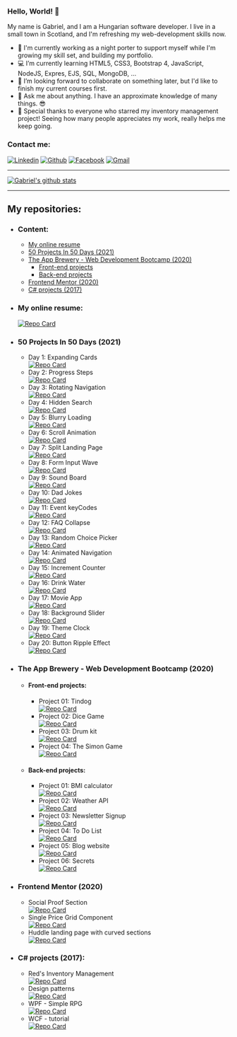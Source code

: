 ### Hello, World! 👋

My name is Gabriel, and I am a Hungarian software developer. I live in a small town in Scotland, and I'm refreshing my web-development skills now.

- 💂 I'm currently working as a night porter to support myself while I'm growing my skill set, and building my portfolio.
- 💻 I’m currently learning HTML5, CSS3, Bootstrap 4, JavaScript, NodeJS, Expres, EJS, SQL, MongoDB, ...
- 👯 I’m looking forward to collaborate on something later, but I'd like to finish my current courses first.
- 💬 Ask me about anything. I have an approximate knowledge of many things. 😎
- 💖 Special thanks to everyone who starred my inventory management project! Seeing how many people appreciates my work, really helps me keep going. 

### Contact me:

[![Linkedin](https://img.shields.io/badge/LinkedIn-0077B5?style=for-the-badge&logo=linkedin&logoColor=white)](https://www.linkedin.com/in/arpad-gabor-bondor/)
[![Github](https://img.shields.io/badge/GitHub-100000?style=for-the-badge&logo=github&logoColor=white)](https://github.com/ArpadGBondor)
[![Facebook](https://img.shields.io/badge/Facebook-1877F2?style=for-the-badge&logo=facebook&logoColor=white)](https://www.facebook.com/arpad.g.bondor/)
[![Gmail](https://img.shields.io/badge/Gmail-D14836?style=for-the-badge&logo=gmail&logoColor=white)](mailto:arpad.g.bondor@gmail.com)

-----

[![Gabriel's github stats](https://github-readme-stats.arpadgbondor.vercel.app/api?username=ArpadGBondor&theme=radical&show_icons=true&custom_title=Gabriel%27s%20Github%20Stats)](https://github.com/anuraghazra/github-readme-stats)

-----

## My repositories:
- ### Content:
  - [My online resume](#my-online-resume)  
  - [50 Projects In 50 Days (2021)](#50-projects-in-50-days-2021)
  - [The App Brewery - Web Development Bootcamp (2020)](#the-app-brewery---web-development-bootcamp-2020)
    - [Front-end projects](#front-end-projects)
    - [Back-end projects](#back-end-projects)
  - [Frontend Mentor (2020)](#frontend-mentor-2020)
  - [C# projects (2017)](#c-projects-2017)
- ### My online resume:  
    [![Repo Card](https://github-readme-stats.arpadgbondor.vercel.app/api/pin/?username=ArpadGBondor&repo=CV&theme=radical)](https://github.com/ArpadGBondor/CV)
- ### 50 Projects In 50 Days (2021)
  - Day 1: Expanding Cards  
    [![Repo Card](https://github-readme-stats.arpadgbondor.vercel.app/api/pin/?username=ArpadGBondor&repo=50_Projects_In_50_Days-01_Expanding_Cards&theme=radical)](https://github.com/ArpadGBondor/50_Projects_In_50_Days-01_Expanding_Cards)
  - Day 2: Progress Steps  
    [![Repo Card](https://github-readme-stats.arpadgbondor.vercel.app/api/pin/?username=ArpadGBondor&repo=50_Projects_In_50_Days-02_Progress_Steps&theme=radical)](https://github.com/ArpadGBondor/50_Projects_In_50_Days-02_Progress_Steps)
  - Day 3: Rotating Navigation  
    [![Repo Card](https://github-readme-stats.arpadgbondor.vercel.app/api/pin/?username=ArpadGBondor&repo=50_Projects_In_50_Days-03_Rotating_Navigation&theme=radical)](https://github.com/ArpadGBondor/50_Projects_In_50_Days-03_Rotating_Navigation)
  - Day 4: Hidden Search  
    [![Repo Card](https://github-readme-stats.arpadgbondor.vercel.app/api/pin/?username=ArpadGBondor&repo=50_Projects_In_50_Days-04_Hidden_Search&theme=radical)](https://github.com/ArpadGBondor/50_Projects_In_50_Days-04_Hidden_Search)    
  - Day 5: Blurry Loading  
    [![Repo Card](https://github-readme-stats.arpadgbondor.vercel.app/api/pin/?username=ArpadGBondor&repo=50_Projects_In_50_Days-05_Blurry_Loading&theme=radical)](https://github.com/ArpadGBondor/50_Projects_In_50_Days-05_Blurry_Loading)    
  - Day 6: Scroll Animation  
    [![Repo Card](https://github-readme-stats.arpadgbondor.vercel.app/api/pin/?username=ArpadGBondor&repo=50_Projects_In_50_Days-06_Scroll_Animation&theme=radical)](https://github.com/ArpadGBondor/50_Projects_In_50_Days-06_Scroll_Animation)    
  - Day 7: Split Landing Page  
    [![Repo Card](https://github-readme-stats.arpadgbondor.vercel.app/api/pin/?username=ArpadGBondor&repo=50_Projects_In_50_Days-07_Split_Landing_Page&theme=radical)](https://github.com/ArpadGBondor/50_Projects_In_50_Days-07_Split_Landing_Page)  
  - Day 8: Form Input Wave  
    [![Repo Card](https://github-readme-stats.arpadgbondor.vercel.app/api/pin/?username=ArpadGBondor&repo=50_Projects_In_50_Days-08_Form_Input_Wave&theme=radical)](https://github.com/ArpadGBondor/50_Projects_In_50_Days-08_Form_Input_Wave)  
  - Day 9: Sound Board  
    [![Repo Card](https://github-readme-stats.arpadgbondor.vercel.app/api/pin/?username=ArpadGBondor&repo=50_Projects_In_50_Days-09_Sound_Board&theme=radical)](https://github.com/ArpadGBondor/50_Projects_In_50_Days-09_Sound_Board)  
  - Day 10: Dad Jokes  
    [![Repo Card](https://github-readme-stats.arpadgbondor.vercel.app/api/pin/?username=ArpadGBondor&repo=50_Projects_In_50_Days-10_Dad_Jokes&theme=radical)](https://github.com/ArpadGBondor/50_Projects_In_50_Days-10_Dad_Jokes)  
  - Day 11: Event keyCodes  
    [![Repo Card](https://github-readme-stats.arpadgbondor.vercel.app/api/pin/?username=ArpadGBondor&repo=50_Projects_In_50_Days-11_Event_keyCodes&theme=radical)](https://github.com/ArpadGBondor/50_Projects_In_50_Days-11_Event_keyCodes)  
  - Day 12: FAQ Collapse  
    [![Repo Card](https://github-readme-stats.arpadgbondor.vercel.app/api/pin/?username=ArpadGBondor&repo=50_Projects_In_50_Days-12_FAQ_Collapse&theme=radical)](https://github.com/ArpadGBondor/50_Projects_In_50_Days-12_FAQ_Collapse)  
  - Day 13: Random Choice Picker  
    [![Repo Card](https://github-readme-stats.arpadgbondor.vercel.app/api/pin/?username=ArpadGBondor&repo=50_Projects_In_50_Days-13_Random_Choice_Picker&theme=radical)](https://github.com/ArpadGBondor/50_Projects_In_50_Days-13_Random_Choice_Picker)  
  - Day 14: Animated Navigation  
    [![Repo Card](https://github-readme-stats.arpadgbondor.vercel.app/api/pin/?username=ArpadGBondor&repo=50_Projects_In_50_Days-14_Animated_Navigation&theme=radical)](https://github.com/ArpadGBondor/50_Projects_In_50_Days-14_Animated_Navigation)  
  - Day 15: Increment Counter  
    [![Repo Card](https://github-readme-stats.arpadgbondor.vercel.app/api/pin/?username=ArpadGBondor&repo=50_Projects_In_50_Days-15_Increment_Counter&theme=radical)](https://github.com/ArpadGBondor/50_Projects_In_50_Days-15_Increment_Counter)  
  - Day 16: Drink Water  
    [![Repo Card](https://github-readme-stats.arpadgbondor.vercel.app/api/pin/?username=ArpadGBondor&repo=50_Projects_In_50_Days-16_Drink_Water&theme=radical)](https://github.com/ArpadGBondor/50_Projects_In_50_Days-16_Drink_Water)  
  - Day 17: Movie App  
    [![Repo Card](https://github-readme-stats.arpadgbondor.vercel.app/api/pin/?username=ArpadGBondor&repo=50_Projects_In_50_Days-17_Movie_App&theme=radical)](https://github.com/ArpadGBondor/50_Projects_In_50_Days-17_Movie_App)  
  - Day 18: Background Slider  
    [![Repo Card](https://github-readme-stats.arpadgbondor.vercel.app/api/pin/?username=ArpadGBondor&repo=50_Projects_In_50_Days-18_Background_Slider&theme=radical)](https://github.com/ArpadGBondor/50_Projects_In_50_Days-18_Background_Slider)  
  - Day 19: Theme Clock  
    [![Repo Card](https://github-readme-stats.arpadgbondor.vercel.app/api/pin/?username=ArpadGBondor&repo=50_Projects_In_50_Days-19_Theme_Clock&theme=radical)](https://github.com/ArpadGBondor/50_Projects_In_50_Days-19_Theme_Clock)  
  - Day 20: Button Ripple Effect  
    [![Repo Card](https://github-readme-stats.arpadgbondor.vercel.app/api/pin/?username=ArpadGBondor&repo=50_Projects_In_50_Days-20_Button_Ripple_Effect&theme=radical)](https://github.com/ArpadGBondor/50_Projects_In_50_Days-20_Button_Ripple_Effect)  
- ### The App Brewery - Web Development Bootcamp (2020)
  - #### Front-end projects:
    - Project 01: Tindog  
      [![Repo Card](https://github-readme-stats.arpadgbondor.vercel.app/api/pin/?username=ArpadGBondor&repo=The_App_Brewery-Front-end_project_01-Tindog&theme=radical)](https://github.com/ArpadGBondor/The_App_Brewery-Front-end_project_01-Tindog)
    - Project 02: Dice Game  
      [![Repo Card](https://github-readme-stats.arpadgbondor.vercel.app/api/pin/?username=ArpadGBondor&repo=The_App_Brewery-Front-end_project_02-Dice_Game&theme=radical)](https://github.com/ArpadGBondor/The_App_Brewery-Front-end_project_02-Dice_Game)
    - Project 03: Drum kit  
      [![Repo Card](https://github-readme-stats.arpadgbondor.vercel.app/api/pin/?username=ArpadGBondor&repo=The_App_Brewery-Front-end_project_03-Drum_kit&theme=radical)](https://github.com/ArpadGBondor/The_App_Brewery-Front-end_project_03-Drum_kit)
    - Project 04: The Simon Game  
      [![Repo Card](https://github-readme-stats.arpadgbondor.vercel.app/api/pin/?username=ArpadGBondor&repo=The_App_Brewery-Front-end_project_04-The_Simon_Game&theme=radical)](https://github.com/ArpadGBondor/The_App_Brewery-Front-end_project_04-The_Simon_Game)
  - #### Back-end projects:
    - Project 01: BMI calculator  
      [![Repo Card](https://github-readme-stats.arpadgbondor.vercel.app/api/pin/?username=ArpadGBondor&repo=The_App_Brewery-Back-end_project_01-BMI_calculator&theme=radical)](https://github.com/ArpadGBondor/The_App_Brewery-Back-end_project_01-BMI_calculator)
    - Project 02: Weather API  
      [![Repo Card](https://github-readme-stats.arpadgbondor.vercel.app/api/pin/?username=ArpadGBondor&repo=The_App_Brewery-Back-end_project_02-Weather_API&theme=radical)](https://github.com/ArpadGBondor/The_App_Brewery-Back-end_project_02-Weather_API)
    - Project 03: Newsletter Signup  
      [![Repo Card](https://github-readme-stats.arpadgbondor.vercel.app/api/pin/?username=ArpadGBondor&repo=The_App_Brewery-Back-end_project_03-Newsletter_Signup&theme=radical)](https://github.com/ArpadGBondor/The_App_Brewery-Back-end_project_03-Newsletter_Signup)
    - Project 04: To Do List  
      [![Repo Card](https://github-readme-stats.arpadgbondor.vercel.app/api/pin/?username=ArpadGBondor&repo=The_App_Brewery-Back-end_project_04-To_Do_List&theme=radical)](https://github.com/ArpadGBondor/The_App_Brewery-Back-end_project_04-To_Do_List)
    - Project 05: Blog website  
      [![Repo Card](https://github-readme-stats.arpadgbondor.vercel.app/api/pin/?username=ArpadGBondor&repo=The_App_Brewery-Back-end_project_05-Blog_website&theme=radical)](https://github.com/ArpadGBondor/The_App_Brewery-Back-end_project_05-Blog_website)
    - Project 06: Secrets  
      [![Repo Card](https://github-readme-stats.arpadgbondor.vercel.app/api/pin/?username=ArpadGBondor&repo=The_App_Brewery-Back-end_project_06-Secrets&theme=radical)](https://github.com/ArpadGBondor/The_App_Brewery-Back-end_project_06-Secrets)
- ### Frontend Mentor (2020)
  - Social Proof Section  
    [![Repo Card](https://github-readme-stats.arpadgbondor.vercel.app/api/pin/?username=ArpadGBondor&repo=Web_challenge_1-Frontend_Mentor-Social_proof_section&theme=radical)](https://github.com/ArpadGBondor/Web_challenge_1-Frontend_Mentor-Social_proof_section)
  - Single Price Grid Component  
    [![Repo Card](https://github-readme-stats.arpadgbondor.vercel.app/api/pin/?username=ArpadGBondor&repo=Web_challenge_2-Frontend_Mentor-Single-price-grid-component&theme=radical)](https://github.com/ArpadGBondor/Web_challenge_2-Frontend_Mentor-Single-price-grid-component)
  - Huddle landing page with curved sections  
    [![Repo Card](https://github-readme-stats.arpadgbondor.vercel.app/api/pin/?username=ArpadGBondor&repo=Web_challenge_3-Frontend_Mentor-Huddle_landing_page_with_curved_sections&theme=radical)](https://github.com/ArpadGBondor/Web_challenge_3-Frontend_Mentor-Huddle_landing_page_with_curved_sections)
- ### C# projects (2017):
  - Red's Inventory Management  
    [![Repo Card](https://github-readme-stats.arpadgbondor.vercel.app/api/pin/?username=ArpadGBondor&repo=Red-Inventory-Management&theme=radical)](https://github.com/ArpadGBondor/Red-Inventory-Management)
  - Design patterns  
    [![Repo Card](https://github-readme-stats.arpadgbondor.vercel.app/api/pin/?username=ArpadGBondor&repo=Design-pattern-tutorial-projects&theme=radical)](https://github.com/ArpadGBondor/Design-pattern-tutorial-projects)
  - WPF - Simple RPG  
    [![Repo Card](https://github-readme-stats.arpadgbondor.vercel.app/api/pin/?username=ArpadGBondor&repo=WPF-Simple-RPG-tutorial-project&theme=radical)](https://github.com/ArpadGBondor/WPF-Simple-RPG-tutorial-project)
  - WCF - tutorial  
    [![Repo Card](https://github-readme-stats.arpadgbondor.vercel.app/api/pin/?username=ArpadGBondor&repo=WCF-tutorial-projects&theme=radical)](https://github.com/ArpadGBondor/WCF-tutorial-projects)
